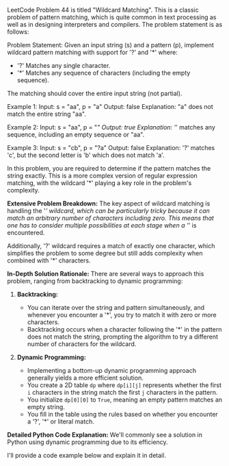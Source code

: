 LeetCode Problem 44 is titled "Wildcard Matching". This is a classic problem of pattern matching, which is quite common in text processing as well as in designing interpreters and compilers. The problem statement is as follows:

Problem Statement:
Given an input string (s) and a pattern (p), implement wildcard pattern matching with support for '?' and '*' where:

- '?' Matches any single character.
- '*' Matches any sequence of characters (including the empty sequence).

The matching should cover the entire input string (not partial).

Example 1:
Input: s = "aa", p = "a"
Output: false
Explanation: "a" does not match the entire string "aa".

Example 2:
Input: s = "aa", p = "*"
Output: true
Explanation: '*' matches any sequence, including an empty sequence or "aa".

Example 3:
Input: s = "cb", p = "?a"
Output: false
Explanation: '?' matches 'c', but the second letter is 'b' which does not match 'a'.

In this problem, you are required to determine if the pattern matches the string exactly. This is a more complex version of regular expression matching, with the wildcard '*' playing a key role in the problem's complexity.

**Extensive Problem Breakdown:**
The key aspect of wildcard matching is handling the '*' wildcard, which can be particularly tricky because it can match an arbitrary number of characters including zero. This means that one has to consider multiple possibilities at each stage when a '*' is encountered.

Additionally, '?' wildcard requires a match of exactly one character, which simplifies the problem to some degree but still adds complexity when combined with '*' characters.

**In-Depth Solution Rationale:**
There are several ways to approach this problem, ranging from backtracking to dynamic programming:

1. **Backtracking:**
   - You can iterate over the string and pattern simultaneously, and whenever you encounter a '*', you try to match it with zero or more characters.
   - Backtracking occurs when a character following the '*' in the pattern does not match the string, prompting the algorithm to try a different number of characters for the wildcard.

2. **Dynamic Programming:**
   - Implementing a bottom-up dynamic programming approach generally yields a more efficient solution.
   - You create a 2D table `dp` where `dp[i][j]` represents whether the first `i` characters in the string match the first `j` characters in the pattern.
   - You initialize `dp[0][0]` to `True`, meaning an empty pattern matches an empty string.
   - You fill in the table using the rules based on whether you encounter a '?', '*' or literal match.

**Detailed Python Code Explanation:**
We'll commonly see a solution in Python using dynamic programming due to its efficiency.

I'll provide a code example below and explain it in detail.